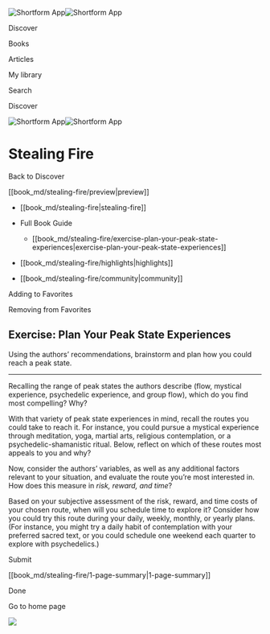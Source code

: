 ![Shortform App](/img/logo.36a2399e.svg)![Shortform App](/img/logo-dark.70c1b072.svg)

Discover

Books

Articles

My library

Search

Discover

![Shortform App](/img/logo.36a2399e.svg)![Shortform App](/img/logo-dark.70c1b072.svg)

# Stealing Fire

Back to Discover

[[book_md/stealing-fire/preview|preview]]

  * [[book_md/stealing-fire|stealing-fire]]
  * Full Book Guide

    * [[book_md/stealing-fire/exercise-plan-your-peak-state-experiences|exercise-plan-your-peak-state-experiences]]
  * [[book_md/stealing-fire/highlights|highlights]]
  * [[book_md/stealing-fire/community|community]]



Adding to Favorites 

Removing from Favorites 

## Exercise: Plan Your Peak State Experiences

Using the authors’ recommendations, brainstorm and plan how you could reach a peak state.

* * *

Recalling the range of peak states the authors describe (flow, mystical experience, psychedelic experience, and group flow), which do you find most compelling? Why?

With that variety of peak state experiences in mind, recall the routes you could take to reach it. For instance, you could pursue a mystical experience through meditation, yoga, martial arts, religious contemplation, or a psychedelic-shamanistic ritual. Below, reflect on which of these routes most appeals to you and why?

Now, consider the authors’ variables, as well as any additional factors relevant to your situation, and evaluate the route you’re most interested in. How does this measure in _risk, reward, and time_?

Based on your subjective assessment of the risk, reward, and time costs of your chosen route, when will you schedule time to explore it? Consider how you could try this route during your daily, weekly, monthly, or yearly plans. (For instance, you might try a daily habit of contemplation with your preferred sacred text, or you could schedule one weekend each quarter to explore with psychedelics.)

Submit 

[[book_md/stealing-fire/1-page-summary|1-page-summary]]

Done

Go to home page 

![](https://bat.bing.com/action/0?ti=56018282&Ver=2&mid=ca7085e5-3d24-4739-8996-22756dd041d4&sid=f30c5e70639211ee87d33f0876d93783&vid=f30c9700639211eeb3a75d830392c94f&vids=0&msclkid=N&pi=0&lg=en-US&sw=800&sh=600&sc=24&nwd=1&tl=Shortform%20%7C%20Stealing%20Fire&p=https%3A%2F%2Fwww.shortform.com%2Fapp%2Fbook%2Fstealing-fire%2Fexercise-plan-your-peak-state-experiences&r=&lt=615&evt=pageLoad&sv=1&rn=130632)
